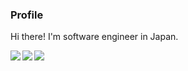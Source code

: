 ### Profile
Hi there! I'm software engineer in Japan.

<img src="https://github-profile-summary-cards.vercel.app/api/cards/profile-details?username=chou-dai&theme=github_dark" />

<a href="https://github.com/anuraghazra/github-readme-stats">
  <img align="left" src="https://github-readme-stats.vercel.app/api?username=chou-dai&count_private=true&theme=github_dark" />
</a>

<a href="https://github.com/anuraghazra/github-readme-stats">
  <img align="left" src="https://github-readme-stats.vercel.app/api/top-langs/?username=chou-dai&layout=compact&theme=github_dark" />
</a>
